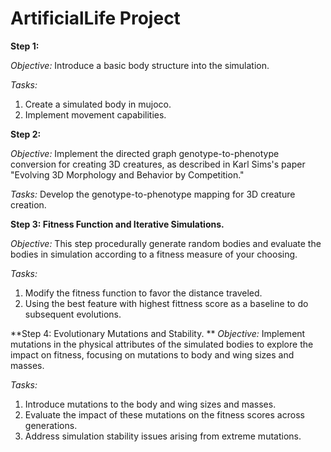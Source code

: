 # ArtificialLife Project
**Step 1:**

*Objective:* 
Introduce a basic body structure into the simulation.

*Tasks:*
1. Create a simulated body in mujoco.
2. Implement movement capabilities.

**Step 2:**

*Objective:* 
Implement the directed graph genotype-to-phenotype conversion for creating 3D creatures, as described in Karl Sims's paper "Evolving 3D Morphology and Behavior by Competition."

*Tasks:*
Develop the genotype-to-phenotype mapping for 3D creature creation.

**Step 3: Fitness Function and Iterative Simulations.**

*Objective:* 
This step procedurally generate random bodies and evaluate the bodies in simulation according to a fitness measure of your choosing.

*Tasks:*
1. Modify the fitness function to favor the distance traveled.
2. Using the best feature with highest fittness score as a baseline to do subsequent evolutions. 

**Step 4: Evolutionary Mutations and Stability. **
*Objective:* 
Implement mutations in the physical attributes of the simulated bodies to explore the impact on fitness, focusing on mutations to body and wing sizes and masses.

*Tasks:*
1. Introduce mutations to the body and wing sizes and masses.
2. Evaluate the impact of these mutations on the fitness scores across generations.
3. Address simulation stability issues arising from extreme mutations.

